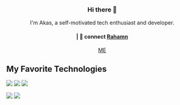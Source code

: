 <h3 align="center"> Hi there 👋</h3>

<p align="center">
I'm Akas, a self-motivated tech enthusiast and developer.
</p>

<h4 align="center">
| 💬 connect <a href="https://twitter.com/Temasr-626">Rahamn</a>
</h4>
<p  align="center">
<a href="https://github.com/Temsar-626">ME</a>
</p>

## My Favorite Technologies
![](https://img.shields.io/badge/OS-Linux-informational?style=flat&logo=linux&logoColor=white&color=informational)
![](https://img.shields.io/badge/Editor-VsCode-informational?style=flat&logo=visual-studio-code&logoColor=white&color=informational)
![](https://img.shields.io/badge/Code-Python-informational?style=flat&logo=python&logoColor=white&color=informational)

![](https://github-readme-stats.vercel.app/api/top-langs/?username=Temsar-626&count_private=true&layout=compact&theme=transparent)
![](https://github-readme-stats.vercel.app/api?username=Temsar-626&show_icons=true&count_private=true&theme=transparent)
